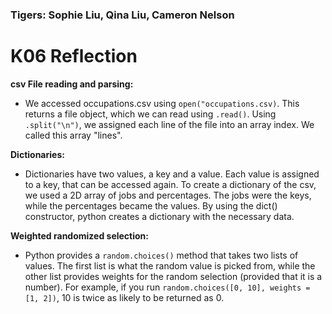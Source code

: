 ### Tigers: Sophie Liu, Qina Liu, Cameron Nelson

# K06 Reflection

__csv File reading and parsing:__
- We accessed occupations.csv using `open("occupations.csv)`. This returns a file object, which we can read using `.read()`. Using `.split("\n")`, we assigned each line of the file into an array index. We called this array "lines". 

__Dictionaries:__
- Dictionaries have two values, a key and a value. Each value is assigned to a key, that can be accessed again. 
To create a dictionary of the csv, we used a 2D array of jobs and percentages. The jobs were the keys, while the percentages became the values. By using the dict() constructor, python creates a dictionary with the necessary data. 

__Weighted randomized selection:__
- Python provides a `random.choices()` method that takes two lists of values. The first list is what the random value is picked from, while the other list provides weights for the random selection (provided that it is a number). For example, if you run `random.choices([0, 10], weights = [1, 2])`, 10 is twice as likely to be returned as 0. 
  
